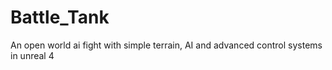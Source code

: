 # Battle_Tank
An open world ai fight with simple terrain, AI and advanced control systems in unreal 4
